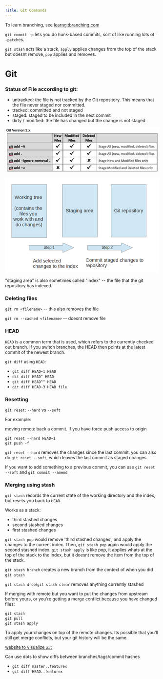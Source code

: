 ```yaml
---
Title: Git Commands
---
```


To learn branching, see [learngitbranching.com](https://learngitbranching.js.org/)

`git commit -p` lets you do hunk-based commits, sort of like running lots of `--patch`es.

`git stash` acts like a stack, `apply` applies changes from the top of the stack but doesnt remove, `pop` applies and removes.

# Git

### Status of File according to git:

- untracked: the file is not tracked by the Git repository. This means that the file never staged nor committed.
- tracked: committed and not staged
- staged: staged to be included in the next commit
- dirty / modified: the file has changed but the change is not staged

![adding files in bulk](images/git_add.png)

![adding files](images/commit.png)

"staging area" is also sometimes called "index" -- the file that the git repository has indexed.

### Deleting files

`git rm <filename>` -- this also removes the file

`git rm --cached <filename>` -- doesnt remove file

### HEAD

`HEAD` is a common term that is used, which refers to the currently checked out branch. If you switch branches, the HEAD then points at the latest commit of the newest branch.

`git diff` using `HEAD`:

- `git diff HEAD~1 HEAD`
- `dit diff HEAD^ HEAD`
- `git diff HEAD^^ HEAD`
- `git diff HEAD~3 HEAD file`

### Resetting

`git reset`: `--hard` vs `--soft`

For example:

moving remote back a commit. If you have force push access to origin

```
git reset --hard HEAD~1
git push -f
```

`git reset --hard` removes the changes since the last commit. you can also do `git reset --soft`, which leaves the last commit as staged changes.

If you want to add something to a previous commit, you can use `git reset --soft` and `git commit --amend`

### Merging using stash

`git stash` records the current state of the working directory and the index, but resets you back to `HEAD`.

Works as a stack:

- third stashed changes
- second stashed changes
- first stashed changes

`git stash pop` would remove 'third stashed changes', and apply the changes to the current index. Then, `git stash pop` again would apply the second stashed index. `git stash apply` is like pop, it applies whats at the top of the stack to the index, but it doesnt remove the item from the top of the stack.

`git stash branch` creates a new branch from the context of when you did `git stash`

`git stash drop`/`git stash clear` removes anything currently stashed

If merging with remote but you want to put the changes from upstream before yours, or you're getting a merge conflict because you have changed files:

```
git stash
git pull
git stash apply
```

To apply your changes on top of the remote changes. Its possible that you'll still get merge conflicts, but your git history will be the same.

[website to visualize `git`](https://git-school.github.io/visualizing-git/)

Can use dots to show diffs between branches/tags/commit hashes

- `git diff master..featurex`
- `git diff HEAD..featurex`
